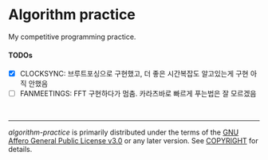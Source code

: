 Algorithm practice
========

My competitive programming practice.

#### TODOs
- [x] CLOCKSYNC: 브루트포싱으로 구현했고, 더 좋은 시간복잡도 알고있는게 구현 아직 안했음
- [ ] FANMEETINGS: FFT 구현하다가 멈춤. 카라츠바로 빠르게 푸는법은 잘 모르겠음

<br>

--------

*algorithm-practice* is primarily distributed under the terms of the [GNU Affero
General Public License v3.0] or any later version. See [COPYRIGHT] for details.

[GNU Affero General Public License v3.0]: LICENSE
[COPYRIGHT]: COPYRIGHT
